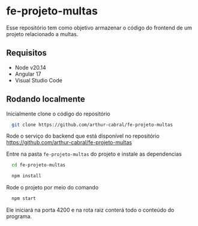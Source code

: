 
# fe-projeto-multas

Esse repositório tem como objetivo armazenar o código do frontend de um projeto relacionado a multas.
## Requisitos

 - Node v20.14
 - Angular 17
 - Visual Studio Code
## Rodando localmente

Inicialmente clone o código do repositório 

```bash
  git clone https://github.com/arthur-cabral/fe-projeto-multas
```

Rode o serviço do backend que está disponível no repositório https://github.com/arthur-cabral/fe-projeto-multas

Entre na pasta `fe-projeto-multas` do projeto e instale as dependencias

```bash
  cd fe-projeto-multas
```

```bash
  npm install
```

Rode o projeto por meio do comando

```bash
  npm start
```

Ele iniciará na porta 4200 e na rota raiz conterá todo o conteúdo do programa.

